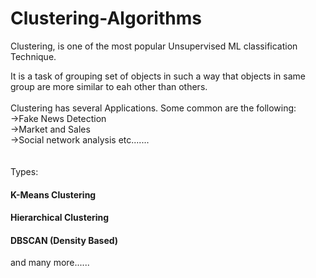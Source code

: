 # Clustering-Algorithms
Clustering, is one of the most popular Unsupervised ML classification Technique.
<br>

It is a task of grouping set of objects in such a way that objects in same group are more similar to eah other than others.
<br>
<br>
Clustering has several Applications. Some common are the following: <br>
->Fake News Detection <br>
->Market and Sales <br>
->Social network analysis etc.......<br>
<br>
<br>
Types:<br>
#### K-Means Clustering
#### Hierarchical Clustering
#### DBSCAN (Density Based)
 and many more......
